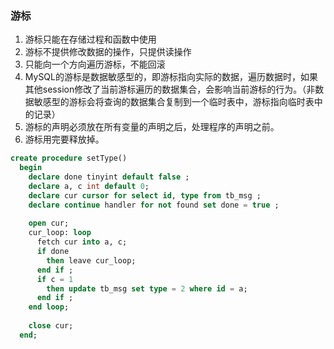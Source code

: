 ### 游标
1. 游标只能在存储过程和函数中使用
2. 游标不提供修改数据的操作，只提供读操作
3. 只能向一个方向遍历游标，不能回滚
4. MySQL的游标是数据敏感型的，即游标指向实际的数据，遍历数据时，如果其他session修改了当前游标遍历的数据集合，会影响当前游标的行为。（非数据敏感型的游标会将查询的数据集合复制到一个临时表中，游标指向临时表中的记录）
5. 游标的声明必须放在所有变量的声明之后，处理程序的声明之前。
6. 游标用完要释放掉。
```sql
create procedure setType()
  begin
    declare done tinyint default false ;
    declare a, c int default 0;
    declare cur cursor for select id, type from tb_msg ;
    declare continue handler for not found set done = true ;
    
    open cur;
    cur_loop: loop 
      fetch cur into a, c;
      if done
        then leave cur_loop;
      end if ;
      if c = 1
        then update tb_msg set type = 2 where id = a;
      end if ;
    end loop;
    
    close cur;
  end;
```